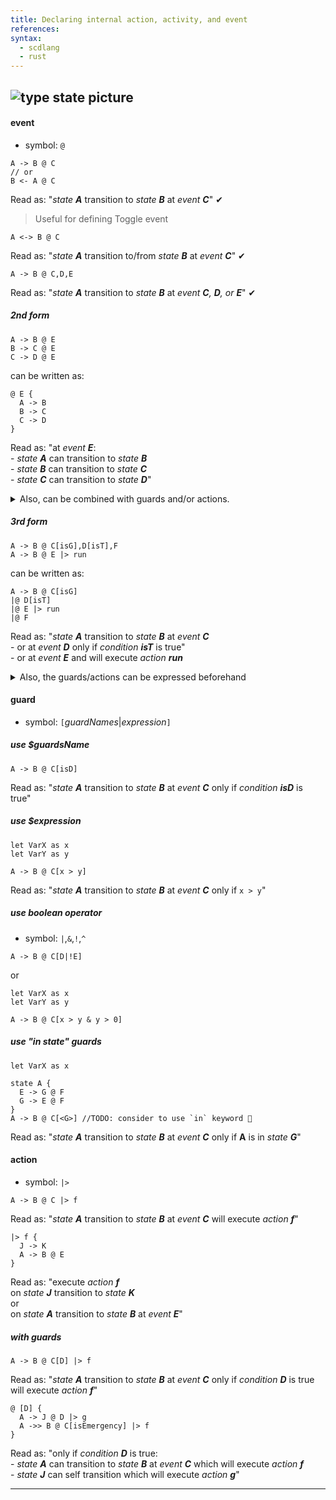 ```yaml
---
title: Declaring internal action, activity, and event
references:
syntax:
  - scdlang
  - rust
---
```

![type state picture]()
---
#### event
- symbol: `@`

```scl
A -> B @ C
// or
B <- A @ C
```
Read as: "*state **A*** transition to *state **B*** at *event **C***" ✔

> Useful for defining Toggle event
```scl
A <-> B @ C
```
Read as: "*state **A*** transition to/from *state **B*** at *event **C***" ✔

```scl
A -> B @ C,D,E
```
Read as: "*state **A*** transition to *state **B*** at *event **C**, **D**, or **E***" ✔

##### 2nd form
```scl
A -> B @ E
B -> C @ E
C -> D @ E
```
can be written as:
```scl
@ E {
  A -> B
  B -> C
  C -> D
}
```
Read as: "at *event **E***:
<br>- *state **A*** can transition to *state **B***
<br>- *state **B*** can transition to *state **C***
<br>- *state **C*** can transition to *state **D***"

<details>
<summary>Also, can be combined with guards and/or actions.</summary>

```scl
@ E[isOk] |> activate,lampOn,etc {
  A -> B
  C -> D
}
```

```scl
@ E[x > 0] {
  A -> B |> activate
  C -> D |> lampOn
}
```

```scl
@ [x > 0] {
  A -> B |> activate
  A -> B @ E |> lampOn
}
```

```scl
|> activate {
  A -> B @ E
  C -> D @ F
  J -> K
}
```
</details>

##### 3rd form
```scl
A -> B @ C[isG],D[isT],F
A -> B @ E |> run
```
can be written as:
```scl
A -> B @ C[isG]
|@ D[isT]
|@ E |> run
|@ F
```
Read as: "*state **A*** transition to *state **B*** at *event **C***
<br>- or at *event **D*** only if *condition **isT*** is true"
<br>- or at *event **E*** and will execute *action **run***

<details>
<summary>Also, the guards/actions can be expressed beforehand</summary>

```scl
A -> B @ C[isT]
A -> B @ D[isT & isE]
A -> B @ [isT] |> run
```
can be written as:
```scl
A -> B @ [isT & *]
|      @ C
|      @ D[isE]
|      |> run
```
---
```scl
A -> B @ C |> reset
A -> B @ D[isT] |> reset
A -> B @ F |> reset,run
```
can be written as:
```scl
A -> B |> reset,*
|      @ C
|      @ D[isE]
|      @ F |> run
```
---
```scl
A -> B @ C[isT] |> reset
A -> B @ D[isE | isT] |> reset
A -> B @ F[isT] |> run,reset
```
can be written as:
```scl
A -> B @ [* | isT] |> *,reset
|      @ C[isT]
|      @ D[isE | isT]
|      @ F[isT] |> run,reset
```
---
```scl
A -> B @ C[isT]
A -> B @ C[isE] |> run
A -> B @ C |> reset
```
can be written as:
```scl
A -> B @ C[*] |> *
|      @ [isT]
|      @ [isE] |> run
|      |> reset
```
</details>

#### guard
- symbol: `[`$guardNames$|$expression$`]`

##### use $guardsName
```scl
A -> B @ C[isD]
```
Read as: "*state **A*** transition to *state **B*** at *event **C*** only if *condition **isD*** is true"

##### use $expression
```scl
let VarX as x
let VarY as y

A -> B @ C[x > y]
```
Read as: "*state **A*** transition to *state **B*** at *event **C*** only if `x > y`"

##### use boolean operator
- symbol: `|`,`&`,`!`,`^`
```scl
A -> B @ C[D|!E]
```
or
```scl
let VarX as x
let VarY as y

A -> B @ C[x > y & y > 0]
```

##### use "in state" guards
```scl
let VarX as x

state A {
  E -> G @ F
  G -> E @ F
}
A -> B @ C[<G>] //TODO: consider to use `in` keyword 🤔
```
Read as: "*state **A*** transition to *state **B*** at *event **C*** only if **A** is in *state **G***"

#### action
- symbol: `|>`
```scl
A -> B @ C |> f
```
Read as: "*state **A*** transition to *state **B*** at *event **C*** will execute *action **f***"

```scl
|> f {
  J -> K
  A -> B @ E
}
```
Read as: "execute *action **f***
<br>on *state **J*** transition to *state **K***
<br>or
<br>on *state **A*** transition to *state **B*** at *event **E***"

##### with guards
```scl
A -> B @ C[D] |> f
```
Read as: "*state **A*** transition to *state **B*** at *event **C*** only if *condition **D*** is true will execute *action **f***"

```scl
@ [D] {
  A -> J @ D |> g
  A ->> B @ C[isEmergency] |> f
}
```
Read as: "only if *condition **D*** is true:
<br> - *state **A*** can transition to *state **B*** at *event **C*** which will execute *action **f***
<br> - *state **J*** can self transition which will execute *action **g***"

---